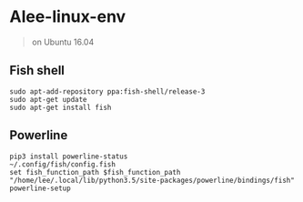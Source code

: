 # Alee-linux-env
> on Ubuntu 16.04
## Fish shell
```
sudo apt-add-repository ppa:fish-shell/release-3
sudo apt-get update
sudo apt-get install fish
```

## Powerline
```
pip3 install powerline-status
~/.config/fish/config.fish
set fish_function_path $fish_function_path "/home/lee/.local/lib/python3.5/site-packages/powerline/bindings/fish"
powerline-setup
```
